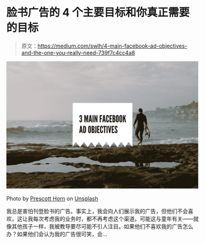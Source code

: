 # 脸书广告的 4 个主要目标和你真正需要的目标

> 原文：<https://medium.com/swlh/4-main-facebook-ad-objectives-and-the-one-you-really-need-739f7c4cc4a8>

![](img/94dca8037fde9ec169c8a5f18b8e5ab4.png)

Photo by [Prescott Horn](https://unsplash.com/@prescott3?utm_source=unsplash&utm_medium=referral&utm_content=creditCopyText) on [Unsplash](https://unsplash.com/?utm_source=unsplash&utm_medium=referral&utm_content=creditCopyText)

我总是害怕刊登脸书的广告。事实上，我会向人们展示我的广告，但他们不会喜欢，这让我每次考虑我的业务时，都不再考虑这个渠道。可能这与童年有关——就像其他孩子一样，我被教导要尽可能不引人注目。如果他们不喜欢我的广告怎么办？如果他们会认为我的广告很可笑，会…